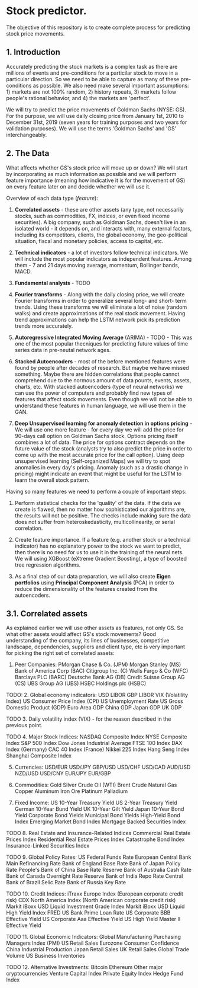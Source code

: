 # Stock predictor.

The objective of this repository is to create complete process for predicting stock price movements.

## 1. Introduction
Accurately predicting the stock markets is a complex task as there are millions of events and pre-conditions for a particilar stock to move in a particular direction. So we need to be able to capture as many of these pre-conditions as possible. We also need make several important assumptions: 1) markets are not 100% random, 2) history repeats, 3) markets follow people's rational behavior, and 4) the markets are 'perfect'. 

We will try to predict the price movements of Goldman Sachs (NYSE: GS). For the purpose, we will use daily closing price from January 1st, 2010 to December 31st, 2019 (seven years for training purposes and two years for validation purposes). We will use the terms 'Goldman Sachs' and 'GS' interchangeably.

## 2. The Data
What affects whether GS's stock price will move up or down? We will start by incorporating as much information as possible and we will perform feature importance (meaning how indicative it is for the movement of GS) on every feature later on and decide whether we will use it.

Overview of each data type (*feature*):

1. **Correlated assets** - these are other assets (any type, not necessarily stocks, such as commodities, FX, indices, or even fixed income securities). A big company, such as Goldman Sachs, doesn't live in an isolated world - it depends on, and interacts with, many external factors, including its competitors, clients, the global economy, the geo-political situation, fiscal and monetary policies, access to capital, etc.

2. **Technical indicators** - a lot of investors follow technical indicators. We will include the most popular indicators as independent features. Among them - 7 and 21 days moving average, momentum, Bollinger bands, MACD.

3. **Fundamental analysis** - TODO
<!-- 3. **Fundamental analysis** - A verty important feature indicating whether a stock might move up or down. There are two features that can be used in fundamental analysis:
    1. Analysing the company performance using 10-K and 10-Q reports, analysing ROE and P/E, etc.
    2. News - potentially news can idicate upcoming evnts that can potentially move the stock in certain direction. We will read all daily news for Goldman Sachs and extract whether the total sentiment about Goldman Sachs on that day is positive, neutral, or negative (as a score from 0 to 1). As many investors closely read the news and make investment decisions based (partially of course) on news, there is a somewhat high chance that if, say, the news for Goldman Sachs today are extremely positive the stock will surge tomorrow. -->

<!-- For the purpose of creating accurate sentiment prediction we will use Neural Language Processing (NLP). We will use BERT - Google's recently announced NLP approach for transfer learning for sentiment classification stock news sentiment extraction. -->

4. **Fourier transforms** - Along with the daily closing price, we will create Fourier transforms in order to generalize several long- and short- term trends. Using these transforms we will eliminate a lot of noise (random walks) and create approximations of the real stock movement. Having trend approximations can help the LSTM network pick its prediction trends more accurately.

5. **Autoregressive Integrated Moving Average** (ARIMA) - TODO - This was one of the most popular thecniques for predicting future values of time series data in pre-neutal network ages.

6. **Stacked Autoencoders** - most of the before mentioned features were found by people after decades of research. But maybe we have missed something. Maybe there are hidden correlations that people cannot comprehend due to the normous amount of data pounts, events, assets, charts, etc. With stacked autoencoders (type of neural networks) we can use the power of computers and probably find new types of features that affect stock movements. Even though we will not be able to understand these features in human language, we will use them in the GAN.

7. **Deep Unsupervised learning for anomaly detection in options pricing** - We will use one more feature - for every day we will add the price for 90-days call option on Goldman Sachs stock. Options pricing itself combines a lot of data. The price for options contract depends on the future value of the stock (analysts try to also predict the price in order to come up with the most accurate price for the call option). Using deep unsupervised learning (Self-organized Maps) we will try to spot anomalies in every day's pricing. Anomaly (such as a drastic change in pricing) might indicate an event that might be useful for the LSTM to learn the overall stock pattern.


Having so many features we need to perform a couple of important steps:

1. Perform statistical checks for the 'quality' of the data. If the data we create is flawed, then no matter how sophisticated our algorithms are, the results will not be positive. The checks include making sure the data does not suffer from heteroskedasticity, multicollinearity, or serial correlation.

2. Create feature importance. If a feature (e.g. another stock or a technical indicator) has no explanatory power to the stock we want to predict, then there is no need for us to use it in the training of the neural nets. We will using XGBoost (eXtreme Gradient Boosting), a type of boosted tree regression algorithms.

3. As a final step of our data preparation, we will also create **Eigen portfolios** using **Principal Component Analysis** (PCA) in order to reduce the dimensionality of the features created from the autoencoders.


## 3.1. Correlated assets
 As explained earlier we will use other assets as features, not only GS. So what other assets would affect GS's stock movements? Good understanding of the company, its lines of businesses, competitive landscape, dependencies, suppliers and client type, etc is very important for picking the right set of correlated assets:

1. Peer Companies:
    PMorgan Chase & Co. (JPM)
    Morgan Stanley (MS)
    Bank of America Corp (BAC)
    Citigroup Inc. (C)
    Wells Fargo & Co (WFC)
    Barclays PLC (BARC)
    Deutsche Bank AG (DB)
    Credit Suisse Group AG (CS)
    UBS Group AG (UBS)
    HSBC Holdings plc (HSBC)

TODO:
2. Global economy indicators:
    USD LIBOR
    GBP LIBOR
    VIX (Volatility Index)
    US Consumer Price Index (CPI)
    US Unemployment Rate
    US Gross Domestic Product (GDP)
    Euro Area GDP
    China GDP
    Japan GDP
    UK GDP

TODO
3. Daily volatility index (VIX) - for the reason described in the previous point.

TODO
4. Major Stock Indices:
    NASDAQ Composite Index
    NYSE Composite Index
    S&P 500 Index
    Dow Jones Industrial Average
    FTSE 100 Index
    DAX Index (Germany)
    CAC 40 Index (France)
    Nikkei 225 Index
    Hang Seng Index
    Shanghai Composite Index

5. Currencies:
    USD/EUR
    USD/JPY
    GBP/USD
    USD/CHF
    USD/CAD
    AUD/USD
    NZD/USD
    USD/CNY
    EUR/JPY
    EUR/GBP

6. Commodities:
    Gold
    Silver
    Crude Oil (WTI)
    Brent Crude
    Natural Gas
    Copper
    Aluminum
    Iron Ore
    Platinum
    Palladium

7. Fixed Income:
    US 10-Year Treasury Yield
    US 2-Year Treasury Yield
    German 10-Year Bund Yield
    UK 10-Year Gilt Yield
    Japan 10-Year Bond Yield
    Corporate Bond Yields
    Municipal Bond Yields
    High-Yield Bond Index
    Emerging Market Bond Index
    Mortgage Backed Securities Index

TODO
8. Real Estate and Insurance-Related Indices
    Commercial Real Estate Prices Index
    Residential Real Estate Prices Index
    Catastrophe Bond Index
    Insurance-Linked Securities Index

TODO
9. Global Policy Rates:
    US Federal Funds Rate
    European Central Bank Main Refinancing Rate
    Bank of England Base Rate
    Bank of Japan Policy Rate
    People's Bank of China Base Rate
    Reserve Bank of Australia Cash Rate
    Bank of Canada Overnight Rate
    Reserve Bank of India Repo Rate
    Central Bank of Brazil Selic Rate
    Bank of Russia Key Rate

TODO
10. Credit Indices:
    iTraxx Europe Index (European corporate credit risk)
    CDX North America Index (North American corporate credit risk)
    Markit iBoxx USD Liquid Investment Grade Index
    Markit iBoxx USD Liquid High Yield Index
    FRED US Bank Prime Loan Rate
    US Corporate BBB Effective Yield
    US Corporate Aaa Effective Yield
    US High Yield Master II Effective Yield

TODO
11. Global Economic Indicators:
    Global Manufacturing Purchasing Managers Index (PMI)
    US Retail Sales
    Eurozone Consumer Confidence
    China Industrial Production
    Japan Retail Sales
    UK Retail Sales
    Global Trade Volume
    US Business Inventories

TODO
12. Alternative Investments:
    Bitcoin
    Ethereum
    Other major cryptocurrencies
    Venture Capital Index
    Private Equity Index
    Hedge Fund Index
